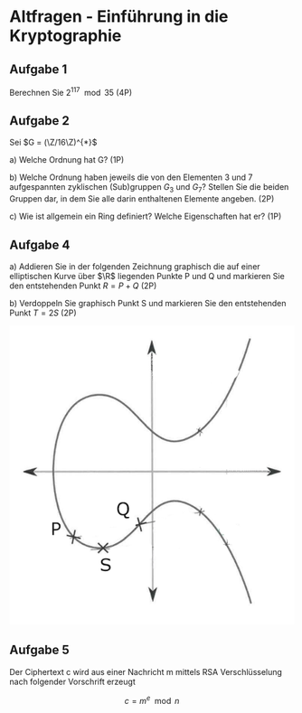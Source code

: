 # Altfragen - Einführung in die Kryptographie

## Aufgabe 1

Berechnen Sie $2^{117} \mod 35$ (4P)

## Aufgabe 2

Sei $G = (\Z/16\Z)^{*}$

a) Welche Ordnung hat G? (1P)

b) Welche Ordnung haben jeweils die von den Elementen 3 und 7 aufgespannten zyklischen (Sub)gruppen $G_{3}$ und $G_{7}$? Stellen Sie die beiden Gruppen dar, in dem Sie alle darin enthaltenen Elemente angeben. (2P)

c) Wie ist allgemein ein Ring definiert? Welche Eigenschaften hat er? (1P)

## Aufgabe 4

a) Addieren Sie in der folgenden Zeichnung graphisch die auf einer elliptischen Kurve über $\R$ liegenden  Punkte P und Q und markieren Sie den entstehenden Punkt $R=P+Q$ (2P)

b) Verdoppeln Sie graphisch Punkt S und markieren Sie den entstehenden Punkt $T=2S$ (2P)

![Elliptic Curve](./screenshots/elliptic_curve.png)

## Aufgabe 5

Der Ciphertext c wird aus einer Nachricht m mittels RSA Verschlüsselung nach folgender Vorschrift erzeugt

$$c=m^{e} \mod n$$